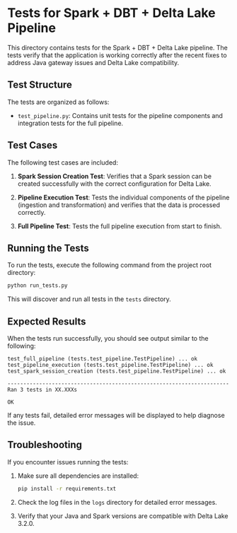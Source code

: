 # Tests for Spark + DBT + Delta Lake Pipeline

This directory contains tests for the Spark + DBT + Delta Lake pipeline. The tests verify that the application is working correctly after the recent fixes to address Java gateway issues and Delta Lake compatibility.

## Test Structure

The tests are organized as follows:

- `test_pipeline.py`: Contains unit tests for the pipeline components and integration tests for the full pipeline.

## Test Cases

The following test cases are included:

1. **Spark Session Creation Test**: Verifies that a Spark session can be created successfully with the correct configuration for Delta Lake.

2. **Pipeline Execution Test**: Tests the individual components of the pipeline (ingestion and transformation) and verifies that the data is processed correctly.

3. **Full Pipeline Test**: Tests the full pipeline execution from start to finish.

## Running the Tests

To run the tests, execute the following command from the project root directory:

```bash
python run_tests.py
```

This will discover and run all tests in the `tests` directory.

## Expected Results

When the tests run successfully, you should see output similar to the following:

```
test_full_pipeline (tests.test_pipeline.TestPipeline) ... ok
test_pipeline_execution (tests.test_pipeline.TestPipeline) ... ok
test_spark_session_creation (tests.test_pipeline.TestPipeline) ... ok

----------------------------------------------------------------------
Ran 3 tests in XX.XXXs

OK
```

If any tests fail, detailed error messages will be displayed to help diagnose the issue.

## Troubleshooting

If you encounter issues running the tests:

1. Make sure all dependencies are installed:
   ```bash
   pip install -r requirements.txt
   ```

2. Check the log files in the `logs` directory for detailed error messages.

3. Verify that your Java and Spark versions are compatible with Delta Lake 3.2.0.